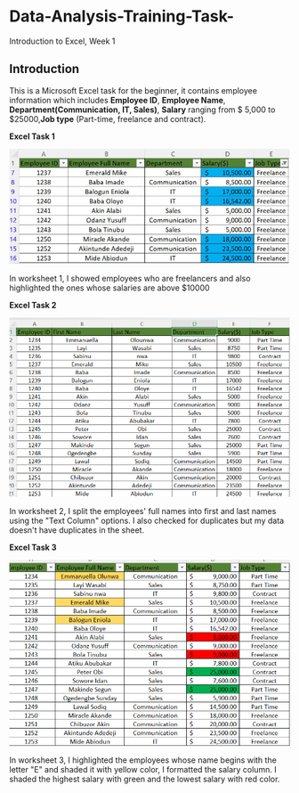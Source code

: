 # Data-Analysis-Training-Task-
Introduction to Excel, Week 1

## Introduction
This is a Microsoft Excel task for the beginner, it contains employee information which includes **Employee ID**, **Employee Name**, **Department(Communication, IT, Sales)**, **Salary** ranging from $ 5,000 to $25000,**Job type** (Part-time, freelance and contract). 

**Excel Task 1**

![](Worksheet1.jpg)

In worksheet 1, I showed employees who are freelancers and also highlighted the ones whose salaries are above $10000

**Excel Task 2**

![](Worksheet2.png)

In worksheet 2, I split the employees' full names into first and last names using the "Text Column" options. I also checked for duplicates but my data doesn't have duplicates in the sheet.

**Excel Task 3**

![](Woksheet3.png)

In worksheet 3, I highlighted the employees whose name begins with the letter "E" and shaded it with yellow color, I formatted the salary column. I shaded the highest salary with green and the lowest salary with red color. 

